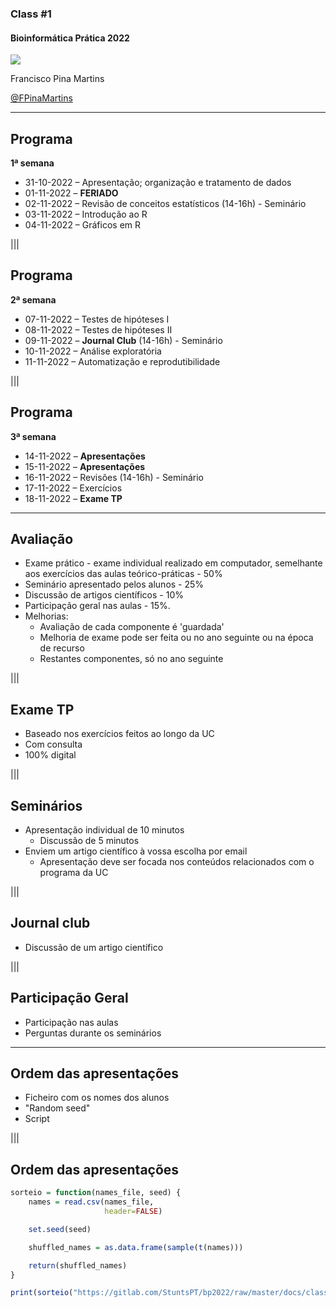 ### Class #1

#### Bioinformática Prática 2022

<img src="C01_assets/logo-FCUL.png" style="background:none; border:none; box-shadow:none;">

Francisco Pina Martins

[@FPinaMartins](https://twitter.com/FPinaMartins)

---

## Programa

**1ª semana**

* 31-10-2022 – Apresentação; organização e tratamento de dados
* 01-11-2022 – **FERIADO**
* 02-11-2022 – Revisão de conceitos estatísticos (14-16h) - Seminário
* 03-11-2022 – Introdução ao R
* 04-11-2022 – Gráficos em R

|||

## Programa

**2ª semana**

* 07-11-2022 – Testes de hipóteses I
* 08-11-2022 – Testes de hipóteses II
* 09-11-2022 – **Journal Club** (14-16h) - Seminário
* 10-11-2022 – Análise exploratória
* 11-11-2022 – Automatização e reprodutibilidade

|||

## Programa

**3ª semana**

* 14-11-2022 – **Apresentações**
* 15-11-2022 – **Apresentações**
* 16-11-2022 – Revisões (14-16h) - Seminário
* 17-11-2022 – Exercícios
* 18-11-2022 – **Exame TP**

---

## Avaliação

* Exame prático - exame individual realizado em computador, semelhante aos exercícios das aulas teórico-práticas - 50% <!-- .element: class="fragment" data-fragment-index="1" -->
* Seminário apresentado pelos alunos - 25%  <!-- .element: class="fragment" data-fragment-index="2" -->
* Discussão de artigos científicos - 10%  <!-- .element: class="fragment" data-fragment-index="3" -->
* Participação geral nas aulas - 15%. <!-- .element: class="fragment" data-fragment-index="4" -->
* Melhorias:<!-- .element: class="fragment" data-fragment-index="5" -->
  * Avaliação de cada componente é 'guardada'<!-- .element: class="fragment" data-fragment-index="6" -->
  * Melhoria de exame pode ser feita ou no ano seguinte ou na época de recurso<!-- .element: class="fragment" data-fragment-index="7" -->
  * Restantes componentes, só no ano seguinte<!-- .element: class="fragment" data-fragment-index="8" -->

|||

## Exame TP

* Baseado nos exercícios feitos ao longo da UC <!-- .element: class="fragment" data-fragment-index="1" -->
* Com consulta <!-- .element: class="fragment" data-fragment-index="2" -->
* 100% digital <!-- .element: class="fragment" data-fragment-index="3" -->

|||

## Seminários

* Apresentação individual de 10 minutos <!-- .element: class="fragment" data-fragment-index="1" -->
  * Discussão de 5 minutos <!-- .element: class="fragment" data-fragment-index="1" -->
* Enviem um artigo científico à vossa escolha por email <!-- .element: class="fragment" data-fragment-index="2" -->
  * Apresentação deve ser focada nos conteúdos relacionados com o programa da UC <!-- .element: class="fragment" data-fragment-index="2" -->

|||

## Journal club

* Discussão de um artigo científico <!-- .element: class="fragment" data-fragment-index="1" -->

|||

## Participação Geral

* Participação nas aulas <!-- .element: class="fragment" data-fragment-index="1" -->
* Perguntas durante os seminários <!-- .element: class="fragment" data-fragment-index="2" -->

---

## Ordem das apresentações

* Ficheiro com os nomes dos alunos <!-- .element: class="fragment" data-fragment-index="1" -->
* "Random seed" <!-- .element: class="fragment" data-fragment-index="2" -->
* Script <!-- .element: class="fragment" data-fragment-index="3" -->

|||

## Ordem das apresentações

```R
sorteio = function(names_file, seed) {
    names = read.csv(names_file,
                     header=FALSE)

    set.seed(seed)

    shuffled_names = as.data.frame(sample(t(names)))

    return(shuffled_names)
}

print(sorteio("https://gitlab.com/StuntsPT/bp2022/raw/master/docs/classes/C01_assets/nomes.txt", 12345))
```
